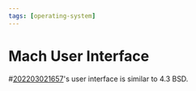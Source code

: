 ```yaml
---
tags: [operating-system]
---
```


# Mach User Interface

#[202203021657](202203021657.md)'s user interface is similar to 4.3 BSD.
